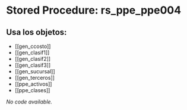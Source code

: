 # Stored Procedure: rs_ppe_ppe004

## Usa los objetos:
- [[gen_ccosto]]
- [[gen_clasif1]]
- [[gen_clasif2]]
- [[gen_clasif3]]
- [[gen_sucursal]]
- [[gen_terceros]]
- [[ppe_activos]]
- [[ppe_clases]]

*No code available.*
